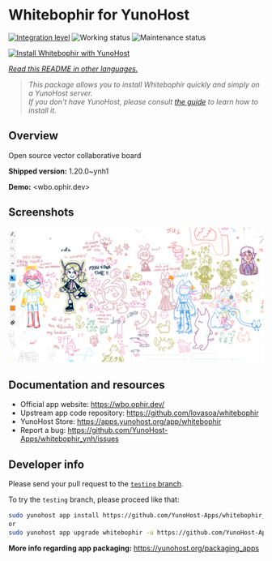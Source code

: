 <!--
N.B.: This README was automatically generated by <https://github.com/YunoHost/apps/tree/master/tools/readme_generator>
It shall NOT be edited by hand.
-->

# Whitebophir for YunoHost

[![Integration level](https://dash.yunohost.org/integration/whitebophir.svg)](https://dash.yunohost.org/appci/app/whitebophir) ![Working status](https://ci-apps.yunohost.org/ci/badges/whitebophir.status.svg) ![Maintenance status](https://ci-apps.yunohost.org/ci/badges/whitebophir.maintain.svg)

[![Install Whitebophir with YunoHost](https://install-app.yunohost.org/install-with-yunohost.svg)](https://install-app.yunohost.org/?app=whitebophir)

*[Read this README in other languages.](./ALL_README.md)*

> *This package allows you to install Whitebophir quickly and simply on a YunoHost server.*  
> *If you don't have YunoHost, please consult [the guide](https://yunohost.org/install) to learn how to install it.*

## Overview

Open source vector collaborative board

**Shipped version:** 1.20.0~ynh1

**Demo:** <wbo.ophir.dev>

## Screenshots

![Screenshot of Whitebophir](./doc/screenshots/screenshots.png)

## Documentation and resources

- Official app website: <https://wbo.ophir.dev/>
- Upstream app code repository: <https://github.com/lovasoa/whitebophir>
- YunoHost Store: <https://apps.yunohost.org/app/whitebophir>
- Report a bug: <https://github.com/YunoHost-Apps/whitebophir_ynh/issues>

## Developer info

Please send your pull request to the [`testing` branch](https://github.com/YunoHost-Apps/whitebophir_ynh/tree/testing).

To try the `testing` branch, please proceed like that:

```bash
sudo yunohost app install https://github.com/YunoHost-Apps/whitebophir_ynh/tree/testing --debug
or
sudo yunohost app upgrade whitebophir -u https://github.com/YunoHost-Apps/whitebophir_ynh/tree/testing --debug
```

**More info regarding app packaging:** <https://yunohost.org/packaging_apps>
